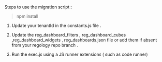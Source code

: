 Steps to use the migration script : 

>npm install 


1. Update your tenantId in the constants.js file . 

2. Update the reg_dashboard_filters ,  reg_dashboard_cubes ,reg_dashboard_widgets , 		 reg_dashboards.json file or add them if absent from your regology repo branch .

3. Run the exec.js using a JS runner extensions ( such as code runner)
